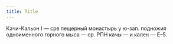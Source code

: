 ```yaml
---
title: Title
---
```


Качи-Кальон I — срв пещерный монастырь у ю-зап. подножия одноименного горного
мыса — ср. РПН качы — и кален — Е–5.
